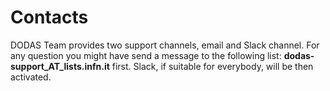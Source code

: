 # Contacts

DODAS Team provides two support channels, email and Slack channel. For any question you might have send a message to the following list: **dodas-support\_AT\_lists.infn.it** first. Slack, if suitable for everybody, will be then activated. 



